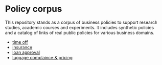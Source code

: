 # Policy corpus

This repository stands as a corpus of business policies to support research studies, academic courses and experiments.
It includes synthetic policies and a catalog of links of real public policies for various business domains.

- [time off](human-resources/acme_time_off.md)
- [insurance](insurance)
- [loan approval](loan)
- [luggage complaince & pricing](luggage/luggage-compliance-pricing.md)
